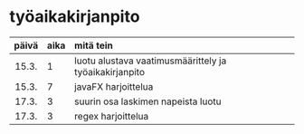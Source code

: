 # työaikakirjanpito

| päivä | aika | mitä tein  |
| :----:|:-----| :-----|
| 15.3. | 1   | luotu alustava vaatimusmäärittely ja työaikakirjanpito |
| 15.3. | 7   | javaFX harjoittelua |
| 17.3. | 3   | suurin osa laskimen napeista luotu |
| 17.3. | 3  | regex harjoittelua |
